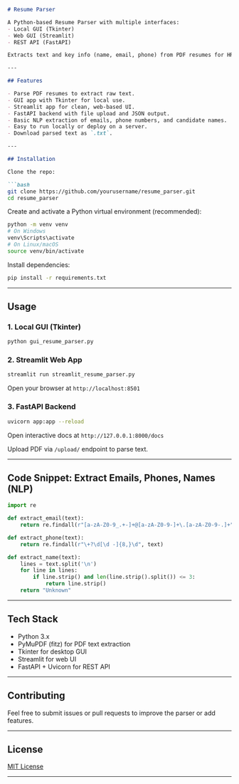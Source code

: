 

````markdown
# Resume Parser

A Python-based Resume Parser with multiple interfaces:
- Local GUI (Tkinter)
- Web GUI (Streamlit)
- REST API (FastAPI)

Extracts text and key info (name, email, phone) from PDF resumes for HR automation.

---

## Features

- Parse PDF resumes to extract raw text.
- GUI app with Tkinter for local use.
- Streamlit app for clean, web-based UI.
- FastAPI backend with file upload and JSON output.
- Basic NLP extraction of emails, phone numbers, and candidate names.
- Easy to run locally or deploy on a server.
- Download parsed text as `.txt`.

---

## Installation

Clone the repo:

```bash
git clone https://github.com/yourusername/resume_parser.git
cd resume_parser
````

Create and activate a Python virtual environment (recommended):

```bash
python -m venv venv
# On Windows
venv\Scripts\activate
# On Linux/macOS
source venv/bin/activate
```

Install dependencies:

```bash
pip install -r requirements.txt
```

---

## Usage

### 1. Local GUI (Tkinter)

```bash
python gui_resume_parser.py
```

### 2. Streamlit Web App

```bash
streamlit run streamlit_resume_parser.py
```

Open your browser at `http://localhost:8501`

### 3. FastAPI Backend

```bash
uvicorn app:app --reload
```

Open interactive docs at `http://127.0.0.1:8000/docs`

Upload PDF via `/upload/` endpoint to parse text.

---

## Code Snippet: Extract Emails, Phones, Names (NLP)

```python
import re

def extract_email(text):
    return re.findall(r"[a-zA-Z0-9_.+-]+@[a-zA-Z0-9-]+\.[a-zA-Z0-9-.]+", text)

def extract_phone(text):
    return re.findall(r"\+?\d[\d -]{8,}\d", text)

def extract_name(text):
    lines = text.split('\n')
    for line in lines:
        if line.strip() and len(line.strip().split()) <= 3:
            return line.strip()
    return "Unknown"
```

---

## Tech Stack

* Python 3.x
* PyMuPDF (fitz) for PDF text extraction
* Tkinter for desktop GUI
* Streamlit for web UI
* FastAPI + Uvicorn for REST API

---

## Contributing

Feel free to submit issues or pull requests to improve the parser or add features.

---

## License

[MIT License](LICENSE)

---

